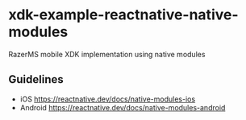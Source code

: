 # xdk-example-reactnative-native-modules
RazerMS mobile XDK implementation using native modules

## Guidelines 
- iOS https://reactnative.dev/docs/native-modules-ios
- Android https://reactnative.dev/docs/native-modules-android
